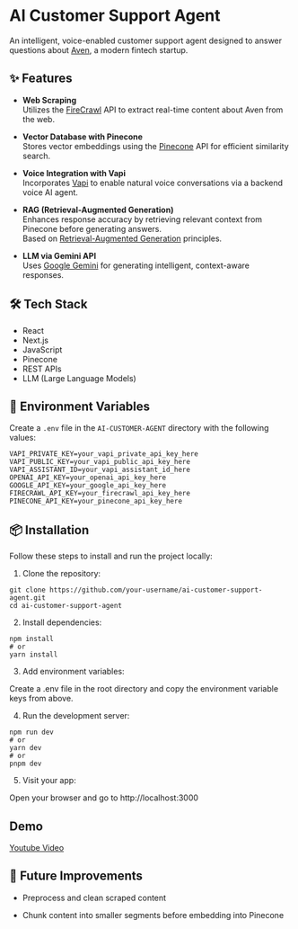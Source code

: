 # AI Customer Support Agent

An intelligent, voice-enabled customer support agent designed to answer questions about [Aven](https://www.aven.com/), a modern fintech startup.

## ✨ Features

- **Web Scraping**  
  Utilizes the [FireCrawl](https://www.firecrawl.dev/) API to extract real-time content about Aven from the web.

- **Vector Database with Pinecone**  
  Stores vector embeddings using the [Pinecone](https://www.pinecone.io/) API for efficient similarity search.

- **Voice Integration with Vapi**  
  Incorporates [Vapi](https://vapi.ai/) to enable natural voice conversations via a backend voice AI agent.

- **RAG (Retrieval-Augmented Generation)**  
  Enhances response accuracy by retrieving relevant context from Pinecone before generating answers.  
  Based on [Retrieval-Augmented Generation](https://aws.amazon.com/what-is/retrieval-augmented-generation/) principles.

- **LLM via Gemini API**  
  Uses [Google Gemini](https://gemini.google.com/app) for generating intelligent, context-aware responses.

## 🛠️ Tech Stack

- React  
- Next.js  
- JavaScript  
- Pinecone  
- REST APIs  
- LLM (Large Language Models)

## 🔐 Environment Variables

Create a `.env` file in the `AI-CUSTOMER-AGENT` directory with the following values:

```env
VAPI_PRIVATE_KEY=your_vapi_private_api_key_here
VAPI_PUBLIC_KEY=your_vapi_public_api_key_here
VAPI_ASSISTANT_ID=your_vapi_assistant_id_here
OPENAI_API_KEY=your_openai_api_key_here
GOOGLE_API_KEY=your_google_api_key_here
FIRECRAWL_API_KEY=your_firecrawl_api_key_here
PINECONE_API_KEY=your_pinecone_api_key_here
```
## 📦 Installation

Follow these steps to install and run the project locally:

1. Clone the repository:
   
```
git clone https://github.com/your-username/ai-customer-support-agent.git
cd ai-customer-support-agent
```

2. Install dependencies:
```
npm install
# or
yarn install
```

3. Add environment variables:

Create a .env file in the root directory and copy the environment variable keys from above.

4. Run the development server:

```
npm run dev
# or
yarn dev
# or
pnpm dev
```

5. Visit your app:

Open your browser and go to http://localhost:3000

## Demo
<a href="https://youtu.be/-NCpDcE0UYs"> Youtube Video</a>

## 🧠 Future Improvements
- Preprocess and clean scraped content

- Chunk content into smaller segments before embedding into Pinecone



